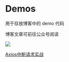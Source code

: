 # Demos

用于存放博客中的 demo 代码

博客文章可前往公众号阅读

![](https://feiben-1253434158.cos.ap-guangzhou.myqcloud.com/PicGo/qrcode_for_gh_6c8243f94d03_258.jpg)


[Axios中断请求实战](./abort-req/README.md)

